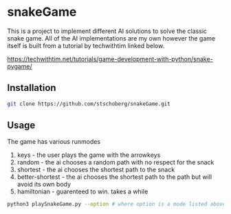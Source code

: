 # snakeGame

This is a project to implement different AI solutions to solve the classic snake game. All of the AI implementations are my own however the game itself is built from a tutorial by techwithtim linked below.


https://techwithtim.net/tutorials/game-development-with-python/snake-pygame/

## Installation

```bash
git clone https://github.com/stschoberg/snakeGame.git
```
## Usage

The game has various runmodes
1. keys - the user plays the game with the arrowkeys
2. random - the ai chooses a random path with no respect for the snack
3. shortest - the ai chooses the shortest path to the snack
4. better-shortest - the ai chooses the shortest path to the path but will avoid its own body
5. hamiltonian - guarenteed to win. takes a while

```bash
python3 playSnakeGame.py --option # where option is a mode listed above
```

